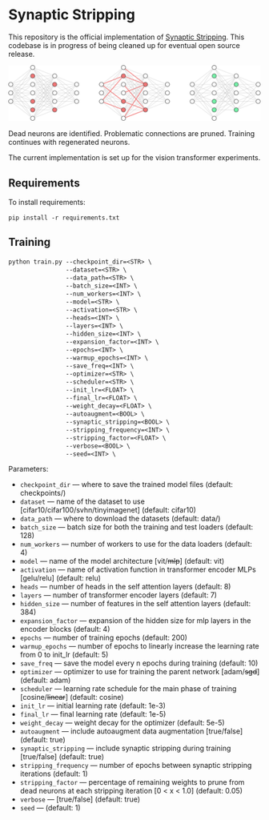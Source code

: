 # Synaptic Stripping

This repository is the official implementation of [Synaptic Stripping](#). This codebase is in progress of being cleaned up for eventual open source release.

![](./figures/neuroregeneration.svg)

Dead neurons are identified. Problematic connections are pruned. Training continues with regenerated neurons.

The current implementation is set up for the vision transformer experiments.

## Requirements

To install requirements:

```setup
pip install -r requirements.txt
```

## Training

```train
python train.py --checkpoint_dir=<STR> \
                --dataset=<STR> \
                --data_path=<STR> \
                --batch_size=<INT> \
                --num_workers=<INT> \
                --model=<STR> \
                --activation=<STR> \
                --heads=<INT> \
                --layers=<INT> \
                --hidden_size=<INT> \
                --expansion_factor=<INT> \
                --epochs=<INT> \
                --warmup_epochs=<INT> \
                --save_freq=<INT> \
                --optimizer=<STR> \
                --scheduler=<STR> \
                --init_lr=<FLOAT> \
                --final_lr=<FLOAT> \
                --weight_decay=<FLOAT> \
                --autoaugment=<BOOL> \
                --synaptic_stripping=<BOOL> \
                --stripping_frequency=<INT> \
                --stripping_factor=<FLOAT> \
                --verbose=<BOOL> \
                --seed=<INT> \
```

Parameters:

- `checkpoint_dir` &mdash; where to save the trained model files (default: checkpoints/)
- `dataset` &mdash; name of the dataset to use [cifar10/cifar100/svhn/tinyimagenet] (default: cifar10)
- `data_path` &mdash; where to download the datasets (default: data/)
- `batch_size` &mdash; batch size for both the training and test loaders (default: 128)
- `num_workers` &mdash; number of workers to use for the data loaders (default: 4)
- `model` &mdash; name of the model architecture [vit/~~mlp~~] (default: vit)
- `activation` &mdash; name of activation function in transformer encoder MLPs [gelu/relu] (default: relu)
- `heads` &mdash; number of heads in the self attention layers (default: 8)
- `layers` &mdash; number of transformer encoder layers (default: 7)
- `hidden_size` &mdash; number of features in the self attention layers (default: 384)
- `expansion_factor` &mdash; expansion of the hidden size for mlp layers in the encoder blocks (default: 4)
- `epochs` &mdash; number of training epochs (default: 200)
- `warmup_epochs` &mdash; number of epochs to linearly increase the learning rate from 0 to init_lr (default: 5)
- `save_freq` &mdash; save the model every n epochs during training (default: 10)
- `optimizer` &mdash; optimizer to use for training the parent network [adam/~~sgd~~] (default: adam)
- `scheduler` &mdash; learning rate schedule for the main phase of training [cosine/~~linear~~] (default: cosine)
- `init_lr` &mdash; initial learning rate (default: 1e-3)
- `final_lr` &mdash; final learning rate (default: 1e-5)
- `weight_decay` &mdash; weight decay for the optimizer (default: 5e-5)
- `autoaugment` &mdash; include autoaugment data augmentation [true/false] (default: true)
- `synaptic_stripping` &mdash; include synaptic stripping during training [true/false] (default: true)
- `stripping_frequency` &mdash; number of epochs between synaptic stripping iterations (default: 1)
- `stripping_factor` &mdash; percentage of remaining weights to prune from dead neurons at each stripping iteration [0 < x < 1.0] (default: 0.05)
- `verbose` &mdash; [true/false] (default: true)
- `seed` &mdash; (default: 1)
